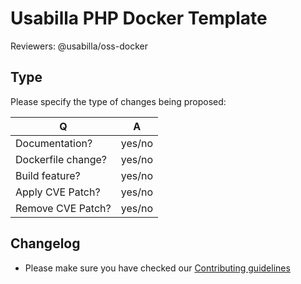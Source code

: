 # Usabilla PHP Docker Template

Reviewers: @usabilla/oss-docker

## Type

Please specify the type of changes being proposed:

| Q                 | A
| ----------------- | -----
| Documentation?    | yes/no
| Dockerfile change?| yes/no
| Build feature?    | yes/no
| Apply CVE Patch?  | yes/no
| Remove CVE Patch? | yes/no

## Changelog

- Please make sure you have checked our [Contributing guidelines](https://github.com/usabilla/php-docker-template/blob/master/.github/CONTRIBUTING.md)
